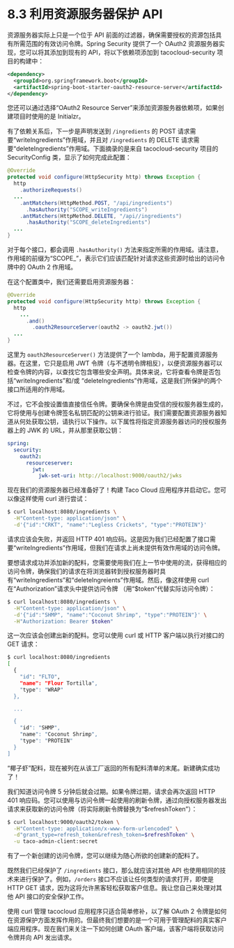 # 8.3 利用资源服务器保护 API

资源服务器实际上只是一个位于 API 前面的过滤器，确保需要授权的资源包括具有所需范围的有效访问令牌。Spring Security 提供了一个 OAuth2 资源服务器实现，您可以将其添加到现有的 API，将以下依赖项添加到 tacocloud-security 项目的构建中：

```xml
<dependency>
  <groupId>org.springframework.boot</groupId>
  <artifactId>spring-boot-starter-oauth2-resource-server</artifactId>
</dependency>
```

您还可以通过选择“OAuth2 Resource Server”来添加资源服务器依赖项，如果创建项目时使用的是 Initialzr。

有了依赖关系后，下一步是声明发送到 `/ingredients` 的 POST 请求需要“writeIngredients”作用域，并且对 `/ingredients` 的 DELETE 请求需要“deleteIngredients”作用域。下面摘录的是来自 tacocloud-security 项目的 SecurityConfig 类，显示了如何完成此配置：

```java
@Override
protected void configure(HttpSecurity http) throws Exception {
  http
    .authorizeRequests()
  ...
    .antMatchers(HttpMethod.POST, "/api/ingredients")
      .hasAuthority("SCOPE_writeIngredients")
    .antMatchers(HttpMethod.DELETE, "/api//ingredients")
      .hasAuthority("SCOPE_deleteIngredients")
  ...
}
```

对于每个接口，都会调用 `.hasAuthority()` 方法来指定所需的作用域。请注意，作用域的前缀为“SCOPE_”，表示它们应该匹配针对请求这些资源时给出的访问令牌中的 OAuth 2 作用域。

在这个配置类中，我们还需要启用资源服务器：

```java
@Override
protected void configure(HttpSecurity http) throws Exception {
  http
    ...
      .and()
        .oauth2ResourceServer(oauth2 -> oauth2.jwt())
  ...
}
```

这里为 `oauth2ResourceServer()` 方法提供了一个 lambda，用于配置资源服务器。在这里，它只是启用 JWT 令牌（与不透明令牌相反），以便资源服务器可以检查令牌的内容，以查找它包含哪些安全声明。具体来说，它将查看令牌是否包括“writeIngredients”和/或
“deleteIngredients”作用域，这是我们所保护的两个接口所适用的作用域。

不过，它不会按设置值直接信任令牌。要确保令牌是由受信的授权服务器生成的，它将使用与创建令牌签名私钥匹配的公钥来进行验证。我们需要配置资源服务器知道从何处获取公钥，请执行以下操作。以下属性将指定资源服务器访问的授权服务器上的 JWK 的 URL，并从那里获取公钥：

```yaml
spring:
  security:
    oauth2:
      resourceserver:
        jwt:
          jwk-set-uri: http://localhost:9000/oauth2/jwks
```

现在我们的资源服务器已经准备好了！构建 Taco Cloud 应用程序并启动它。您可以像这样使用 curl 进行尝试：

```bash
$ curl localhost:8080/ingredients \
  -H"Content-type: application/json" \
  -d'{"id":"CRKT", "name":"Legless Crickets", "type":"PROTEIN"}'
```

请求应该会失败，并返回 HTTP 401 响应码。这是因为我们已经配置了接口需要“writeIngredients”作用域，但我们在请求上尚未提供有效作用域的访问令牌。

要想请求成功并添加新的配料，您需要使用我们在上一节中使用的流，获得相应的访问令牌，确保我们的请求在将浏览器转到授权服务器时具有“writeIngredients”和“deleteIngreients”作用域。然后，像这样使用 curl 在“Authorization”请求头中提供访问令牌
（用“$token”代替实际访问令牌）：

```bash
$ curl localhost:8080/ingredients \
  -H"Content-type: application/json" \
  -d'{"id":"SHMP", "name":"Coconut Shrimp", "type":"PROTEIN"}' \
  -H"Authorization: Bearer $token"
```

这一次应该会创建出新的配料。您可以使用 curl 或 HTTP 客户端以执行对接口的 GET 请求：

```bash
$ curl localhost:8080/ingredients
[
  {
    "id": "FLTO",
    "name": "Flour Tortilla",
    "type": "WRAP"
  },

  ...

  {
    "id": "SHMP",
    "name": "Coconut Shrimp",
    "type": "PROTEIN"
  }
]
```

“椰子虾”配料，现在被列在从该工厂返回的所有配料清单的末尾。新建确实成功了！

我们知道访问令牌 5 分钟后就会过期。如果令牌过期，请求会再次返回 HTTP 401 响应码。您可以使用与访问令牌一起使用的刷新令牌，通过向授权服务器发出请求来获取新的访问令牌（将实际刷新令牌替换为“$refreshToken”）：

```bash
$ curl localhost:9000/oauth2/token \
  -H"Content-type: application/x-www-form-urlencoded" \
  -d"grant_type=refresh_token&refresh_token=$refreshToken" \
  -u taco-admin-client:secret
```

有了一个新创建的访问令牌，您可以继续为随心所欲的创建新的配料了。

既然我们已经保护了 `/ingredients` 接口，那么就应该对其他 API 也使用相同的技术来进行保护了。例如，`/orders` 接口不应该让任何类型的请求打开，即使是 HTTP GET 请求，因为这将允许黑客轻松获取客户信息。我让您自己来处理对其他 API 接口的安全保护工作。


使用 curl 管理 tacocloud 应用程序只适合简单修补，以了解 OAuth 2 令牌是如何在资源保护方面发挥作用的。但最终我们想要的是一个可用于管理配料的真实客户端应用程序。现在我们来关注一下如何创建 OAuth 客户端，该客户端将获取访问令牌并向 API 发出请求。